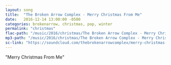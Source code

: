 ```yaml
---
layout: song
title:  "The Broken Arrow Complex - Merry Christmas From Me"
date:   2016-12-14 13:00:00 -0500
categories: brokenarrow, christmas, pop, winter
permalink: "christmas"
flac-path: "/music/2016/christmas/The Broken Arrow Complex - Merry Christmas From Me.flac"
mp3-path: "/music/2016/christmas/The Broken Arrow Complex - Merry Christmas From Me.mp3"
sc-link: "https://soundcloud.com/thebrokenarrowcomplex/merry-christmas-from-me"
---
```


"Merry Christmas From Me"
